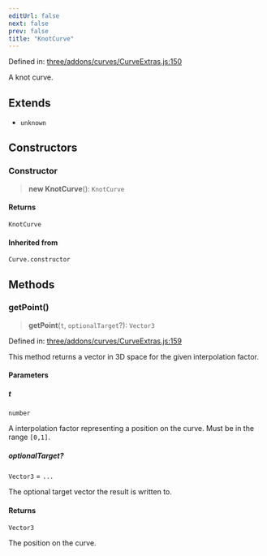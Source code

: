 ```yaml
---
editUrl: false
next: false
prev: false
title: "KnotCurve"
---
```


Defined in: [three/addons/curves/CurveExtras.js:150](https://github.com/DefinitelyMaybe/three-i18n/blob/fa57b79433d1c349ffb23a78727299c8d4190136/three/addons/curves/CurveExtras.js#L150)

A knot curve.

## Extends

- `unknown`

## Constructors

### Constructor

> **new KnotCurve**(): `KnotCurve`

#### Returns

`KnotCurve`

#### Inherited from

`Curve.constructor`

## Methods

### getPoint()

> **getPoint**(`t`, `optionalTarget`?): `Vector3`

Defined in: [three/addons/curves/CurveExtras.js:159](https://github.com/DefinitelyMaybe/three-i18n/blob/fa57b79433d1c349ffb23a78727299c8d4190136/three/addons/curves/CurveExtras.js#L159)

This method returns a vector in 3D space for the given interpolation factor.

#### Parameters

##### t

`number`

A interpolation factor representing a position on the curve. Must be in the range `[0,1]`.

##### optionalTarget?

`Vector3` = `...`

The optional target vector the result is written to.

#### Returns

`Vector3`

The position on the curve.
